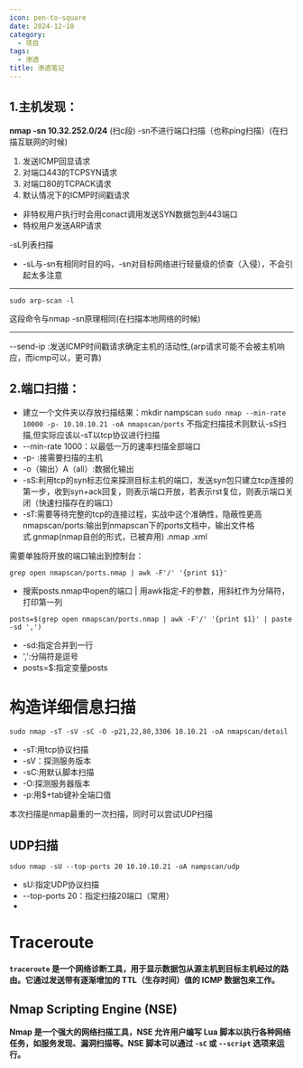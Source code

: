 ```yaml
---
icon: pen-to-square
date: 2024-12-10
category:
  - 项目
tags:
  - 渗透
title: 渗透笔记
---
```


## 1.主机发现：

**nmap -sn 10.32.252.0/24**  (扫c段)
-sn不进行端口扫描（也称ping扫描）(在扫描互联网的时候)
1. 发送ICMP回显请求
2. 对端口443的TCPSYN请求
3. 对端口80的TCPACK请求
4. 默认情况下的ICMP时间戳请求
- 非特权用户执行时会用conact调用发送SYN数据包到443端口
- 特权用户发送ARP请求

-sL列表扫描
- -sL与-sn有相同时目的吗，-sn对目标网络进行轻量级的侦查（入侵），不会引起太多注意
----
```
sudo arp-scan -l
```
这段命令与nmap -sn原理相同(在扫描本地网络的时候)

----

--send-ip :发送ICMP时间戳请求确定主机的活动性,(arp请求可能不会被主机响应，而icmp可以，更可靠)

## 2.端口扫描：
- 建立一个文件夹以存放扫描结果：mkdir nampscan
`sudo nmap --min-rate 10000 -p- 10.10.10.21 -oA nmapscan/ports`
	不指定扫描技术则默认-sS扫描,但实际应该以-sT以tcp协议进行扫描
- --min-rate 1000：以最低一万的速率扫描全部端口
- -p- :接需要扫描的主机
- -o（输出）A（all）:数据化输出
- -sS:利用tcp的syn标志位来探测目标主机的端口，发送syn包只建立tcp连接的第一步，收到syn+ack回复，则表示端口开放，若表示rst复位，则表示端口关闭（快速扫描存在的端口）
- -sT:需要等待完整的tcp的连接过程，实战中这个准确性，隐蔽性更高
 nmapscan/ports:输出到nmapscan下的ports文档中，输出文件格式.gnmap(nmap自创的形式，已被弃用)   .nmap   .xml
 
需要单独将开放的端口输出到控制台：
```
grep open nmapscan/ports.nmap | awk -F'/' '{print $1}'
```
- 搜索posts.nmap中open的端口 | 用awk指定-F的参数，用斜杠作为分隔符，打印第一列

```
posts=$(grep open nmapscan/ports.nmap | awk -F'/' '{print $1}' | paste -sd ',')
```
- -sd:指定合并到一行
- ',':分隔符是逗号
- posts=$:指定变量posts

# 构造详细信息扫描
```
sudo nmap -sT -sV -sC -O -p21,22,80,3306 10.10.21 -oA nmapscan/detail
```
- -sT:用tcp协议扫描
- -sV：探测服务版本
- -sC:用默认脚本扫描
- -O:探测服务器版本
- -p:用$+tab键补全端口值

本次扫描是nmap最重的一次扫描，同时可以尝试UDP扫描

## UDP扫描
```
sduo nmap -sU --top-ports 20 10.10.10.21 -oA nampscan/udp
```
- sU:指定UDP协议扫描
- --top-ports 20：指定扫描20端口（常用）
- 
# Traceroute

**`traceroute` 是一个网络诊断工具，用于显示数据包从源主机到目标主机经过的路由。它通过发送带有逐渐增加的 TTL（生存时间）值的 ICMP 数据包来工作。**

## **Nmap Scripting Engine (NSE)**

**Nmap 是一个强大的网络扫描工具，NSE 允许用户编写 Lua 脚本以执行各种网络任务，如服务发现、漏洞扫描等。NSE 脚本可以通过 `-sC` 或 `--script` 选项来运行。**

